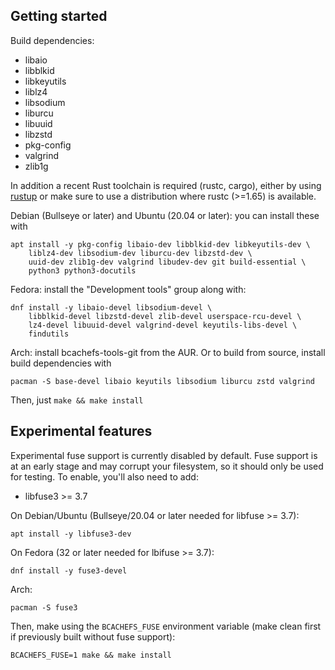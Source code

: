 Getting started
---------------

Build dependencies:

 * libaio
 * libblkid
 * libkeyutils
 * liblz4
 * libsodium
 * liburcu
 * libuuid
 * libzstd
 * pkg-config
 * valgrind
 * zlib1g

In addition a recent Rust toolchain is required (rustc, cargo), either by using
[rustup](https://rustup.rs/) or make sure to use a distribution where rustc (>=1.65)
is available.

Debian (Bullseye or later) and Ubuntu (20.04 or later): you can install these with

``` shell
apt install -y pkg-config libaio-dev libblkid-dev libkeyutils-dev \
    liblz4-dev libsodium-dev liburcu-dev libzstd-dev \
    uuid-dev zlib1g-dev valgrind libudev-dev git build-essential \
    python3 python3-docutils
```

Fedora: install the "Development tools" group along with:
```shell
dnf install -y libaio-devel libsodium-devel \
    libblkid-devel libzstd-devel zlib-devel userspace-rcu-devel \
    lz4-devel libuuid-devel valgrind-devel keyutils-libs-devel \
    findutils
```

Arch: install bcachefs-tools-git from the AUR.
Or to build from source, install build dependencies with
```shell
pacman -S base-devel libaio keyutils libsodium liburcu zstd valgrind
```

Then, just `make && make install`


Experimental features
---------------------

Experimental fuse support is currently disabled by default. Fuse support is at
an early stage and may corrupt your filesystem, so it should only be used for
testing. To enable, you'll also need to add:

* libfuse3 >= 3.7

On Debian/Ubuntu (Bullseye/20.04 or later needed for libfuse >= 3.7):
```shell
apt install -y libfuse3-dev
```

On Fedora (32 or later needed for lbifuse >= 3.7):
```shell
dnf install -y fuse3-devel
```

Arch:
```shell
pacman -S fuse3
```

Then, make using the `BCACHEFS_FUSE` environment variable (make clean first if
previously built without fuse support):

```shell
BCACHEFS_FUSE=1 make && make install
```
